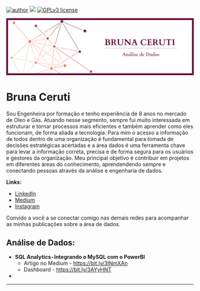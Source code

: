 [![author](https://img.shields.io/badge/author-brunaceruti-red.svg)](https://www.linkedin.com/in/bruna-ceruti/) [![](https://img.shields.io/badge/python-3.7+-blue.svg)](https://www.python.org/downloads/release/python-365/) [![GPLv3 license](https://img.shields.io/badge/License-GPLv3-blue.svg)](http://perso.crans.org/besson/LICENSE.html) 

<p align="center">
  <img src="Banner.png" >
</p>

# Bruna Ceruti
Sou Engenheira por formação e tenho experiência de 8 anos no mercado de Oleo e Gás. Atuando nesse segmento, sempre fui muito interessada em estruturar e tornar processos mais eficientes e também aprender como eles funcionam, de forma aliada a tecnologia. Para mim o acesso a informação de todos dentro de uma organização é fundamental para tomada de decisões estratégicas acertadas e a área dados é uma ferramenta chave para levar a informação correta, precisa e de forma segura para os usuários e gestores da organização. 
Meu principal objetivo é contribuir em projetos em diferentes áreas do conhecimento, aprendendendo sempre e conectando pessoas através da análise e engenharia de dados.

**Links:**
* [LinkedIn](https://www.linkedin.com/in/bruna-ceruti/)
* [Medium](https://medium.com/@brunnagomess)
* [Instagram](https://www.instagram.com/brunaceruti/)

Convido a você a se conectar comigo nas demais redes para acompanhar as minhas publicações sobre a área de dados.

## Análise de Dados:

* **SQL Analytics - Integrando o MySQL com o PowerBI**
  * Artigo no Medium - https://bit.ly/3INmXAn
  * Dashboard - https://bit.ly/3AYyHNT
* 


---

